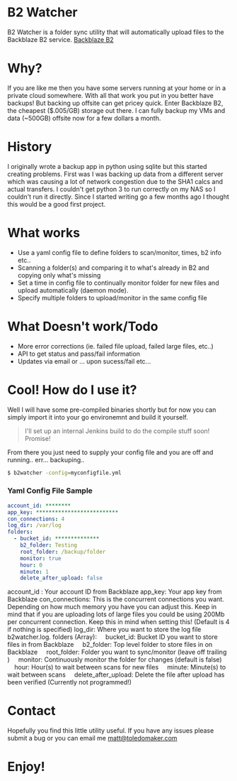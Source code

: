 # B2 Watcher

B2 Watcher is a folder sync utility that will automatically upload files to the Backblaze B2 service. [Backblaze B2]

# Why?
If you are like me then you have some servers running at your home or in a private cloud somewhere. With all that work you put in you better have backups! But backing up offsite can get pricey quick. Enter Backblaze B2, the cheapest ($.005/GB) storage out there. I can fully backup my VMs and data (~500GB) offsite now for a few dollars a month. 

# History
I originally wrote a backup app in python using sqlite but this started creating problems. First was I was backing up data from a different server which was causing a lot of network congestion due to the SHA1 calcs and actual transfers. I couldn't get python 3 to run correctly on my NAS so I couldn't run it directly. Since I started writing go a few months ago I thought this would be a good first project.

# What works

  - Use a yaml config file to define folders to scan/monitor, times, b2 info etc..
  - Scanning a folder(s) and comparing it to what's already in B2 and copying only what's missing
  - Set a time in config file to continually monitor folder for new files and upload automatically (daemon mode).
  - Specify multiple folders to upload/monitor in the same config file

# What Doesn't work/Todo
  - More error corrections (ie. failed file upload, failed large files, etc..)
  - API to get status and pass/fail information
  - Updates via email or ... upon sucess/fail etc...

# Cool! How do I use it?
Well I will have some pre-compiled binaries shortly but for now you can simply import it into your go environemnt and build it yourself. 
 > I'll set up an internal Jenkins build to do the compile stuff soon! Promise!

From there you just need to supply your config file and you are off and running.. err... backuping..

```sh
$ b2watcher -config=myconfigfile.yml
```
### Yaml Config File Sample

```yaml
account_id: ********
app_key: **************************
con_connections: 4
log_dir: /var/log
folders:
  - bucket_id: **************
    b2_folder: Testing
    root_folder: /backup/folder
    monitor: true
    hour: 0
    minute: 1
    delete_after_upload: false
```

account_id : Your account ID from Backblaze
app_key: Your app key from Backblaze
con_connections: This is the concurrent connections you want. Depending on how much memory you have you can adjust this. Keep in mind that if you are uploading lots of large files you could be using 200Mb per concurrent connection. Keep this in mind when setting this! (Default is 4 if nothing is specified)
log_dir: Where you want to store the log file b2watcher.log.
folders (Array):
&nbsp;&nbsp;&nbsp;&nbsp;bucket_id: Bucket ID you want to store files in from Backblaze
&nbsp;&nbsp;&nbsp;&nbsp;b2_folder: Top level folder to store files in on Backblaze
&nbsp;&nbsp;&nbsp;&nbsp;root_folder: Folder you want to sync/monitor (leave off trailing \)
&nbsp;&nbsp;&nbsp;&nbsp;monitor: Continuously monitor the folder for changes (default is false)
&nbsp;&nbsp;&nbsp;&nbsp;hour: Hour(s) to wait between scans for new files
&nbsp;&nbsp;&nbsp;&nbsp;minute: Minute(s) to wait between scans
&nbsp;&nbsp;&nbsp;&nbsp;delete_after_upload: Delete the file after upload has been verified (Currently not programmed!)

# Contact

Hopefully you find this little utility useful. If you have any issues please submit a bug or you can email me [matt@toledomaker.com][email]

# Enjoy!
 
[//]: # (These are reference links used in the body of this note and get stripped out when the markdown processor does its job. There is no need to format nicely because it shouldn't be seen. Thanks SO - http://stackoverflow.com/questions/4823468/store-comments-in-markdown-syntax)


   [Backblaze B2]: <https://www.backblaze.com/b2/cloud-storage.html>
   [email]: <matt@toledomaker.com>

   [PlDb]: <https://github.com/joemccann/dillinger/tree/master/plugins/dropbox/README.md>
   [PlGh]: <https://github.com/joemccann/dillinger/tree/master/plugins/github/README.md>
   [PlGd]: <https://github.com/joemccann/dillinger/tree/master/plugins/googledrive/README.md>
   [PlOd]: <https://github.com/joemccann/dillinger/tree/master/plugins/onedrive/README.md>
   [PlMe]: <https://github.com/joemccann/dillinger/tree/master/plugins/medium/README.md>
   [PlGa]: <https://github.com/RahulHP/dillinger/blob/master/plugins/googleanalytics/README.md>
 

